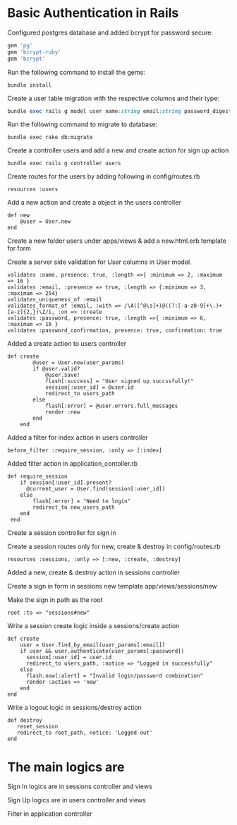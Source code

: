 # Basic Authentication in Rails
Configured postgres database and added bcrypt for password secure:

```ruby
gem 'pg'
gem 'bcrypt-ruby'
gem 'bcrypt'
```
Run the following command to install the gems:

```
bundle install
```

Create a user table migration with the respective columns and their type:

```ruby
bundle exec rails g model user name:string email:string password_digest:string auth_token:string
```

Run the following command to migrate to database:

```
bundle exec rake db:migrate
```

Create a controller users and add a new and create action for sign up action

```
bundle exec rails g controller users
```

Create routes for the users by adding following in config/routes.rb

```
resources :users
```

Add a new action and create a object in the users controller

```
def new
	@user = User.new
end
```

Create a new folder users under apps/views & add a new.html.erb template for form

Create a server side validation for User columns in User model.

```
validates :name, presence: true, :length =>{ :minimum => 2, :maximum => 16 }
validates :email, :presence => true, :length => {:minimum => 3, :maximum => 254}
validates_uniqueness_of :email
validates_format_of :email, :with => /\A([^@\s]+)@((?:[-a-z0-9]+\.)+[a-z]{2,})\Z/i, :on => :create
validates :password, presence: true, :length =>{ :minimum => 6, :maximum => 16 }
validates :password_confirmation, presence: true, confirmation: true
```

Added a create action to users controller

```
def create
		@user = User.new(user_params)
		if @user.valid?
			@user.save!
			flash[:success] = "User signed up succssfully!"
			session[:user_id] = @user.id
			redirect_to users_path
		else
			flash[:error] = @user.errors.full_messages
			render :new
		end
	end
```

Added a filter for index action in users controller

```
before_filter :require_session, :only => [:index]
```
Added filter action in application_contoller.rb
```
def require_session
  	if session[:user_id].present?
  	  @current_user = User.find(session[:user_id])
  	else
  		flash[:error] = "Need to login"
  		redirect_to new_users_path
  	end
 end
```

Create a session controller for sign in

Create a session routes only for new, create & destroy in config/routes.rb

```
resources :sessions, :only => [:new, :create, :destroy]
```

Added a new, create & destroy action in sessions controller

Create a sign in form in sessions new template app/views/sessions/new

Make the sign in path as the root

```
root :to => "sessions#new"
```

Write a session create logic inside a sessions/create action

```
def create
    user = User.find_by_email(user_params[:email])
  	if user && user.authenticate(user_params[:password])
      session[:user_id] = user.id
      redirect_to users_path, :notice => "Logged in successfully"
    else
      flash.now[:alert] = "Invalid login/password combination"
      render :action => 'new'
    end
end
```

Write a logout logic in sessions/destroy action

```
def destroy
   reset_session
   redirect_to root_path, notice: 'Logged out'
end
```

# The main logics are 
Sign In logics are in sessions controller and views

Sign Up logics are in users controller and views

Filter in application controller